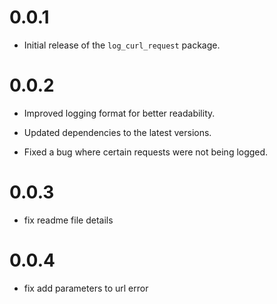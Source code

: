 
# 0.0.1

- Initial release of the `log_curl_request` package.

# 0.0.2

- Improved logging format for better readability.
- Updated dependencies to the latest versions.

- Fixed a bug where certain requests were not being logged.

# 0.0.3

- fix readme file details

# 0.0.4

- fix add parameters to url error
